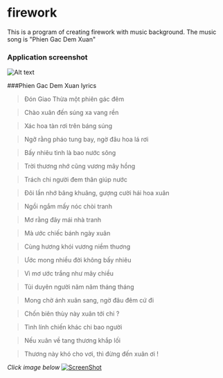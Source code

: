 # firework
This is a program of creating firework with music background. The music song is "Phien Gac Dem Xuan"

### Application screenshot

![Alt text](https://cloud.githubusercontent.com/assets/11772613/22362078/99096ef8-e492-11e6-87c9-7d221463f81a.png "Firework screenshot")

###Phien Gac Dem Xuan lyrics

>Đón Giao Thừa một phiên gác đêm 

>Chào xuân đến súng xa vang rền 

>Xác hoa tàn rơi trên báng súng 

>Ngỡ rằng pháo tung bay, ngờ đâu hoa lá rơi 

>Bấy nhiêu tình là bao nước sông 

>Trời thương nhớ cũng vương mây hồng 

>Trách chi người đem thân giúp nước 

>Đôi lần nhớ bâng khuâng, gượng cười hái hoa xuân 

>Ngồi ngắm mấy nóc chòi tranh 

>Mơ rằng đây mái nhà tranh 

>Mà ước chiếc bánh ngày xuân 

>Cùng hương khói vương niềm thuơng 

>Ước mong nhiều đời không bấy nhiêu 

>Vì mơ ước trắng như mây chiều 

>Tủi duyên người năm năm tháng tháng 

>Mong chờ ánh xuân sang, ngờ đâu đêm cứ đi 

>Chốn biên thùy này xuân tới chi ? 

>Tình lính chiến khác chi bao người 

>Nếu xuân về tang thương khắp lối 

>Thương này khó cho vơi, thì đừng đến xuân ơi !

_Click image below_
[![ScreenShot](https://cloud.githubusercontent.com/assets/11772613/22396215/1f856d30-e586-11e6-871b-5551bb298d06.jpg)](https://www.youtube.com/watch?v=Hp4gPhay4GY)
